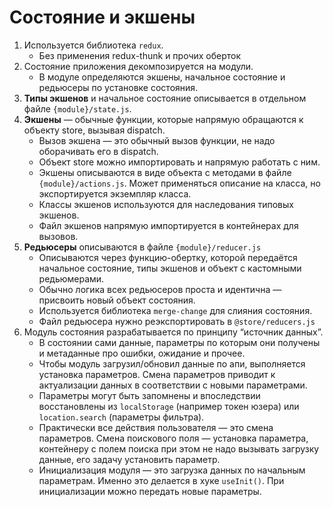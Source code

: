 # Состояние и экшены

1. Используется библиотека `redux`.
    - Без применения redux-thunk и прочих оберток
2. Состояние приложения декомпозируется на модули.
    - В модуле определяются экшены, начальное состояние и редьюсеры по установке состояния.
3. **Типы экшенов** и начальное состояние описывается в отдельном файле `{module}/state.js`.
4. **Экшены** — обычные функции, которые напрямую обращаются к объекту store, вызывая dispatch.
    - Вызов экшена — это обычный вызов функции, не надо оборачивать его в dispatch.
    - Объект store можно импортировать и напрямую работать с ним. 
    - Экшены описываются в виде объекта с методами в файле `{module}/actions.js`. Может применяться описание на класса, но экспортируется экземпляр класса.
    - Классы экшенов используются для наследования типовых экшенов.
    - Файл экшенов напрямую импортируется в контейнерах для вызовов.
5. **Редьюсеры** описываются в файле `{module}/reducer.js`
    - Описываются через функцию-обертку, которой передаётся начальное состояние, типы экшенов и объект с кастомными редьюмерами. 
    - Обычно логика всех редьюсеров проста и идентична —  присвоить новый объект состояния. 
    - Используется библиотека `merge-change` для слияния состояния.
    - Файл редьюсера нужно реэкспортировать в `@store/reducers.js`
6. Модуль состояния разрабатывается по принципу “источник данных”.
    - В состоянии сами данные, параметры по которым они получены и метаданные про ошибки, ожидание и прочее.
    - Чтобы модуль загрузил/обновил данные по апи, выполняется установка параметров. Смена параметров приводит к актуализации данных в соответствии с новыми параметрами. 
    - Параметры могут быть запомнены и впоследствии восстановлены из `localStorage` (например токен юзера) или `location.search` (параметры фильтра).
    - Практически все действия пользователя — это смена параметров. Смена поискового поля — установка параметра, контейнеру с полем поиска при этом не надо вызывать загрузку данные, его задачу установить параметр.
    - Инициализация модуля — это загрузка данных по начальным параметрам. Именно это делается в хуке `useInit()`. При инициализации можно передать новые параметры.
